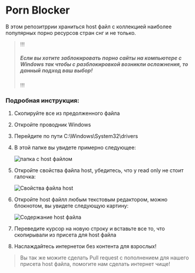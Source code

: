# Porn Blocker
В этом репозитррии храниться host файл с коллекцией наиболее популярных порно ресурсов стран снг и не только.

> !!!
> ##### Если вы хотите заблокировать порно сайты на компьютере с Windows так чтобы с разблокировкой возникли осложнения, то данный подход ваш выбор!
> !!!

### Подробная инструкция:
1. Скопируйте все из предолженного файла 
1. Откройте проводник Windows
1. Перейдите по пути C:\Windows\System32\drivers
1. В этой папке вы увидете примерно следующее:

    ![папка с host файлом](https://i.imgur.com/XHzL8q9.png)
    
1. Откройте свойства файла host, убедитесь, что у read only не стоит галочка:

    ![Свойства файла host](https://i.imgur.com/w3weJje.png)
1. Откройте host файлл любым текстовым редактором, можно блокнотом, вы увидете следующую картину:

    ![Содержание host файла](https://i.imgur.com/WfRiuv8.png)
1. Переведите курсор на новую строку и вставьте все то, что скопирывали из присета для host файла
1. Наслаждайтесь  интернетои без контента для взрослых!

> Вы так же можите сделать Pull request с пополнением для нашего присета host файла, помогите нам сделать интернет чище!
